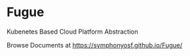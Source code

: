 # Fugue
Kubenetes Based Cloud Platform Abstraction

Browse Documents at https://symphonyosf.github.io/Fugue/
